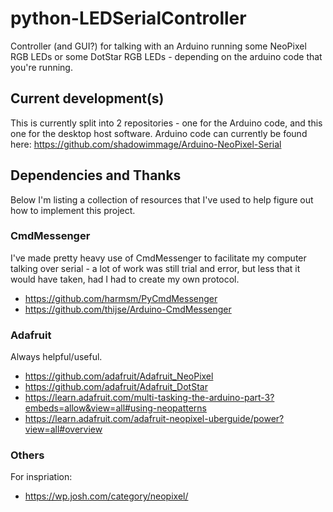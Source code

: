 # python-LEDSerialController
Controller (and GUI?) for talking with an Arduino running some NeoPixel RGB LEDs or some DotStar RGB LEDs - depending on the arduino code that you're running. 
## Current development(s)
This is currently split into 2 repositories - one for the Arduino code, and this one for the desktop host software.
Arduino code can currently be found here: https://github.com/shadowimmage/Arduino-NeoPixel-Serial
## Dependencies and Thanks
Below I'm listing a collection of resources that I've used to help figure out how to implement this project. 
### CmdMessenger
I've made pretty heavy use of CmdMessenger to facilitate my computer talking over serial - a lot of work was still trial and error, but less that it would have taken, had I had to create my own protocol.
- https://github.com/harmsm/PyCmdMessenger
- https://github.com/thijse/Arduino-CmdMessenger
### Adafruit
Always helpful/useful.
- https://github.com/adafruit/Adafruit_NeoPixel
- https://github.com/adafruit/Adafruit_DotStar
- https://learn.adafruit.com/multi-tasking-the-arduino-part-3?embeds=allow&view=all#using-neopatterns
- https://learn.adafruit.com/adafruit-neopixel-uberguide/power?view=all#overview
### Others
For inspriation:
- https://wp.josh.com/category/neopixel/
